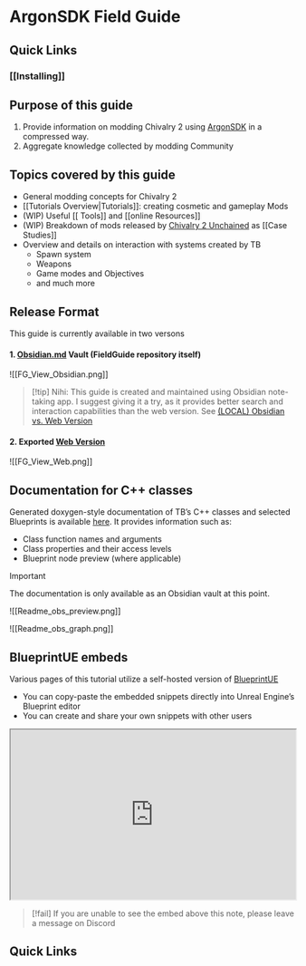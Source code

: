# ArgonSDK Field Guide
## Quick Links
### [[Installing]]

## Purpose of this guide

1. Provide information on modding Chivalry 2 using [ArgonSDK](https://github.com/Chiv2-Community/ArgonSDK) in a compressed way.
2. Aggregate knowledge collected by modding Community

## Topics covered by this guide
- General modding concepts for Chivalry 2
- [[Tutorials Overview|Tutorials]]: creating cosmetic and gameplay Mods
- (WIP) Useful [[ Tools]] and [[online Resources]] 
- (WIP) Breakdown of mods released by [Chivalry 2 Unchained](https://discord.com/invite/chiv2unchained) as [[Case Studies]]
- Overview and details on interaction with systems created by TB
	- Spawn system
	- Weapons
	- Game modes and Objectives
	- and much more
## Release Format
This guide is currently available in two versons

#### 1. [Obsidian.md](https://obsidian.md/) Vault (FieldGuide repository itself)

  ![[FG_View_Obsidian.png]]
    
> [!tip] Nihi:
> This guide is created and maintained using Obsidian note-taking app. I suggest giving it a try, as it provides better search and interaction capabilities than the web version. See [(LOCAL) Obsidian vs. Web Version](ArgonSDK.md)

#### 2. Exported [Web Version](https://knutschbert.github.io/ArgonSDK-FieldGuide/)
  ![[FG_View_Web.png]]
## Documentation for C++ classes
Generated doxygen-style documentation of TB’s C++ classes and selected Blueprints is available [here](https://github.com/Chiv2-Community/chiv2-tblcpp-obsidian-clean). It provides information such as:
- Class function names and arguments
- Class properties and their access levels
- Blueprint node preview (where applicable)

> [!important]
> The documentation is only available as an Obsidian vault at this point. 

![[Readme_obs_preview.png]]

![[Readme_obs_graph.png]]

## BlueprintUE embeds

Various pages of this tutorial utilize a self-hosted version of [BlueprintUE](https://blueprints.polehammer.net/)
- You can copy-paste the embedded snippets directly into Unreal Engine’s Blueprint editor
- You can create and share your own snippets with other users
<iframe src="https://blueprints.polehammer.net/render/p7ursbys/" scrolling="no" allowfullscreen width="100%" height="300"></iframe>


> [!fail]
> If you are unable to see the embed above this note, please leave a message on Discord

## Quick Links

